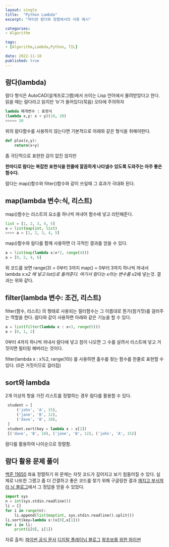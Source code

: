 ```yaml
---
layout: single
title:  "Python Lambda"
excerpt: "파이썬 람다와 정렬에서의 사용 예시"

categories:
- Algorithm

tags:
- [Algorithm,Lambda,Python, TIL]

date: 2022-11-18
published: true
---
```


## 람다(lambda)

람다 형식은 AutoCAD(설계프로그램)에서 쓰이는 Lisp 언어에서 물려받았다고 한다. 읽을 때는 람다라고 읽지만 'b'가 들어있다(묵음) 오타에 주의하자


```python
lambda 매개변수 : 표현식
(lambda x,y: x + y)(10, 20)
>>>>> 30
```
위의 람다함수를 사용하지 않는다면 기본적으로 아래와 같은 형식을 취해야한다.
```python
def plus(x,y):
	return(x+y)

```
좀 극단적으로 표현한 감이 없진 않지만



**한마디로 람다는 복잡한 표현식을 한줄에 깔끔하게 나타낼수 있도록 도와주는 아주 좋은 함수다.**

람다는 map()함수와 filter()함수와 같이 쓰일때 그 효과가 극대화 된다.

## map(lambda 변수:식, 리스트)

map()함수는 리스트의 요소를 하나씩 꺼내어 함수에 넣고 리턴해준다.
```python
list = [1, 2, 3, 4, 5]
a = list(map(int, list)
>>>> a = [1, 2, 3, 4, 5]
```
map()함수와 람다를 함께 사용하면 더 극적인 결과를 얻을 수 있다.
```python
a = list(map(lambda x:x*2, range(4))) 
a = [0, 2, 4, 6]
```
위 코드를 보면
range(3) = 0부터 3까지
map() = 0부터 3까지 하나씩 꺼내서
lambda x:x*2 에 넣고 list()로 돌려준다.
여기서 람다는 x라는 변수를 x*2에 넣는것.
결과는 위와 같다.

## filter(lambda 변수: 조건, 리스트)

filter(함수, 리스트) 의 형태로 사용되는 필터함수는 그 이름대로 뭔가(참거짓)를 걸러주는 역할을 한다.
람다와 같이 사용하면 아래와 같은 기능을 할 수 있다.
```python
a = list(filter(lambda x : x<3, range(5)))
a = [0, 1, 2]
```
0부터 4까지 하나씩 꺼내서 람다에 넣고 참이 나오면 그 수를 살려서 리스트에 넣고 거짓이면 필터링 해버리는 것이다.

filter(lambda x : x%2, range(10))
를 사용하면 홀수를 찾는 함수를 한줄로 표현할 수 있다.
(0은 거짓이므로 걸러짐)

## sort와 lambda

2개 이상의 항을 가진 리스트를 정렬하는 경우 람다를 활용할 수 있다.
```python
 student = [
     ('john', 'A', 15),
     ('jane', 'B', 12),
     ('dave', 'B', 10),
 ]
 student.sort(key = lambda x : x[2])
 [('dave', 'B', 10), ('jane', 'B', 12), ('john', 'A', 15)]
 ```
 람다를 활용하여 나이순으로 정렬함.


## 람다 활용 문제 풀이

[백준 11650](https://www.acmicpc.net/problem/11650) 좌표 정렬하기
위 문제는 자칫 코드가 길어지고 보기 힘들어질 수 있다.
실제로 나또한 그랬고 좀 더 간결하고 좋은 코드를 찾기 위해 구글링한 결과
[깨지고 부서져라 님 블로그](https://pacific-ocean.tistory.com/139)에서 그 정답을 얻을 수 있었다.
```python
import sys
n = int(sys.stdin.readline())
li = []
for i in range(n):
	li.append(list(map(int, sys.stdin.readline().split())
li.sort(key=lambda x:(x[0],x[1]))
for i in li:
	print(i[0], i[1])
```



자료 출처:
[파이썬 공식 문서](https://docs.python.org/ko/3/howto/sorting.html)
[디지털 플레이님 블로그](https://digital-play.tistory.com/56)
[왕초보를 위한 파이썬](https://wikidocs.net/64)
